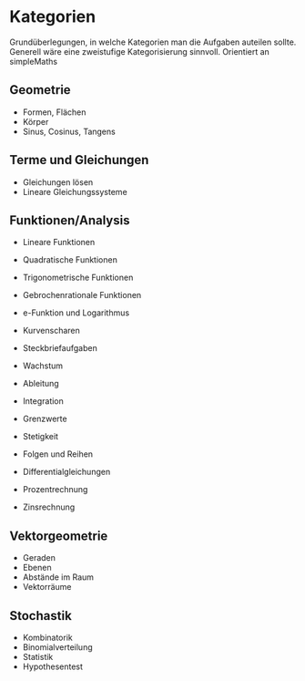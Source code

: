 # Kategorien
Grundüberlegungen, in welche Kategorien man die Aufgaben auteilen sollte. Generell wäre eine zweistufige Kategorisierung sinnvoll. Orientiert an simpleMaths

## Geometrie
* Formen, Flächen
* Körper
* Sinus, Cosinus, Tangens

## Terme und Gleichungen
* Gleichungen lösen
* Lineare Gleichungssysteme

## Funktionen/Analysis
* Lineare Funktionen
* Quadratische Funktionen
* Trigonometrische Funktionen
* Gebrochenrationale Funktionen
* e-Funktion und Logarithmus
* Kurvenscharen
* Steckbriefaufgaben
* Wachstum
* Ableitung
* Integration
* Grenzwerte
* Stetigkeit
* Folgen und Reihen
* Differentialgleichungen

* Prozentrechnung
* Zinsrechnung

## Vektorgeometrie
* Geraden
* Ebenen
* Abstände im Raum
* Vektorräume

## Stochastik
* Kombinatorik
* Binomialverteilung
* Statistik
* Hypothesentest
